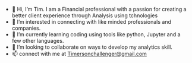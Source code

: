 - 👋 Hi, I’m Tim.  I am a Financial professional with a passion for creating a better client experience through Analysis using tchnologies 
- 👀 I’m interested in connecting with like minded professionals and companies. 
- 🌱 I’m currently learning coding using tools like python, Jupyter and a few other languages.
- 💞️ I’m looking to collaborate on ways to develop my analytics skill.
- 📫 connect with me at Timersonchallenger@gmail.com

